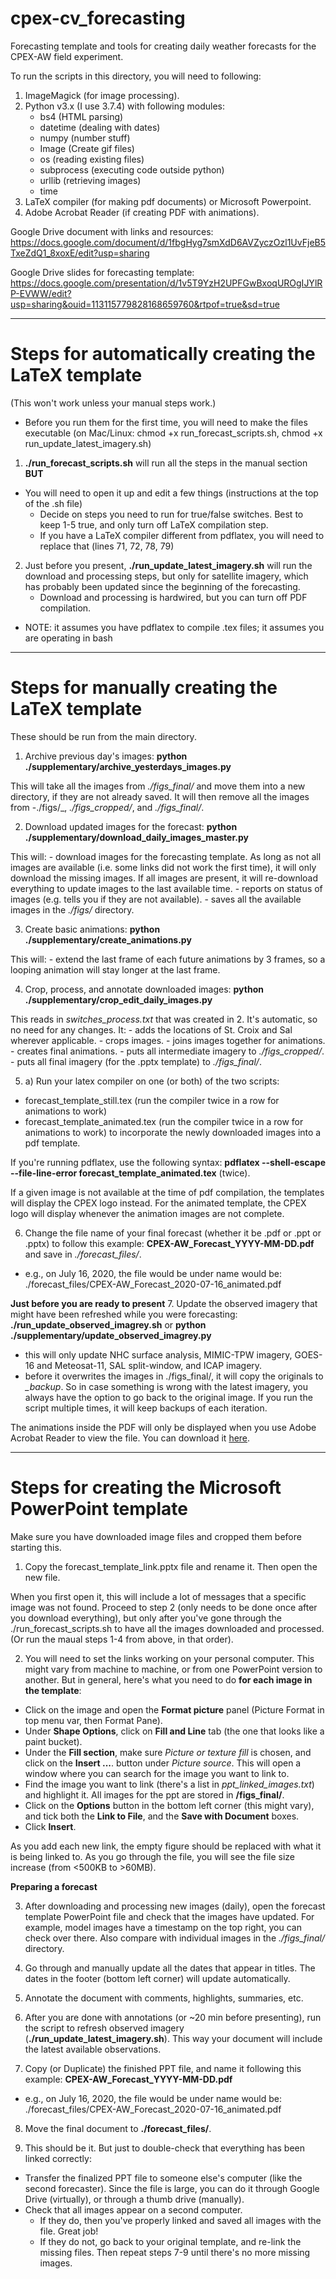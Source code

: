 # cpex-cv_forecasting

Forecasting template and tools for creating daily weather forecasts for the CPEX-AW field experiment. 

To run the scripts in this directory, you will need to following:

1. ImageMagick (for image processing).
2. Python v3.x (I use 3.7.4) with following modules:
    - bs4 (HTML parsing)
    - datetime (dealing with dates)
    - numpy (number stuff)
    - Image (Create gif files)
    - os (reading existing files)
    - subprocess (executing code outside python)
    - urllib (retrieving images)
    - time
3. LaTeX compiler (for making pdf documents) or Microsoft Powerpoint.
4. Adobe Acrobat Reader (if creating PDF with animations).


Google Drive document with links and resources: https://docs.google.com/document/d/1fbgHyg7smXdD6AVZyczOzl1UvFjeB5TxeZdQ1_8xoxE/edit?usp=sharing

Google Drive slides for forecasting template: https://docs.google.com/presentation/d/1v5T9YzH2UPFGwBxoqUROgIJYlRP-EVWW/edit?usp=sharing&ouid=113115779828168659760&rtpof=true&sd=true


-------------------------------------------
# Steps for automatically creating the LaTeX template

(This won't work unless your manual steps work.)
 - Before you run them for the first time, you will need to make the files executable (on Mac/Linux: chmod +x run_forecast_scripts.sh, chmod +x run_update_latest_imagery.sh)

1. **./run_forecast_scripts.sh** will run all the steps in the manual section **BUT**

 - You will need to open it up and edit a few things (instructions at the top of the .sh file)
    - Decide on steps you need to run for true/false switches. Best to keep 1-5 true, and only turn off LaTeX compilation step.
    - If you have a LaTeX compiler different from pdflatex, you will need to replace that (lines 71, 72, 78, 79)

2. Just before you present, **./run_update_latest_imagery.sh** will run the download and processing steps, but only for satellite imagery, which has probably been updated since the beginning of the forecasting. 
    - Download and processing is hardwired, but you can turn off PDF compilation.

 - NOTE: it assumes you have pdflatex to compile .tex files;
         it assumes you are operating in bash

-------------------------------------------
# Steps for manually creating the LaTeX template

These should be run from the main directory.

1. Archive previous day's images: **python ./supplementary/archive_yesterdays_images.py** 

This will take all the images from _./figs_final/_ and move them into a new directory, if they are not already saved. 
It will then remove all the images from -./figs/_, _./figs_cropped/_, and _./figs_final/_.

2. Download updated images for the forecast: **python ./supplementary/download_daily_images_master.py**

This will:
    - download images for the forecasting template. As long as not all images are available (i.e. some links did not work the first time), it will only download the missing images. If all images are present, it will re-download everything to update images to the last available time.
    - reports on status of images (e.g. tells you if they are not available).
    - saves all the available images in the _./figs/_ directory.

3. Create basic animations: **python ./supplementary/create_animations.py**

This will:
    - extend the last frame of each future animations by 3 frames, so a looping animation will stay longer at the last frame.

4. Crop, process, and annotate downloaded images: **python ./supplementary/crop_edit_daily_images.py**

This reads in _switches_process.txt_ that was created in 2. It's automatic, so no need for any changes. It:
    - adds the locations of St. Croix and Sal wherever applicable. 
    - crops images.
    - joins images together for animations.
    - creates final animations.
    - puts all intermediate imagery to _./figs_cropped/_.
    - puts all final imagery (for the .pptx template) to _./figs_final/_.

5. a) Run your latex compiler on one (or both) of the two scripts:
- forecast_template_still.tex  (run the compiler twice in a row for animations to work)
- forecast_template_animated.tex  (run the compiler twice in a row for animations to work)
to incorporate the newly downloaded images into a pdf template.

If you're running pdflatex, use the following syntax: **pdflatex --shell-escape --file-line-error forecast_template_animated.tex** (twice).

If a given image is not available at the time of pdf compilation, the templates will display the CPEX logo instead. For the animated template, the CPEX logo will display whenever the animation images are not complete.

6. Change the file name of your final forecast (whether it be .pdf or .ppt or .pptx) to follow this example: **CPEX-AW_Forecast_YYYY-MM-DD.pdf** and save in _./forecast_files/_. 
- e.g., on July 16, 2020, the file would be under name would be: ./forecast_files/CPEX-AW_Forecast_2020-07-16_animated.pdf

**Just before you are ready to present**
7. Update the observed imagery that might have been refreshed while you were forecasting: **./run_update_observed_imagrey.sh** or **python ./supplementary/update_observed_imagrey.py**
- this will only update NHC surface analysis, MIMIC-TPW imagery, GOES-16 and Meteosat-11, SAL split-window, and ICAP imagery.
- before it overwrites the images in ./figs_final/, it will copy the originals to *_backup*. So in case something is wrong with the latest imagery, you always have the option to go back to the original image. If you run the script multiple times, it will keep backups of each iteration.


The animations inside the PDF will only be displayed when you use Adobe Acrobat Reader to view the file. 
You can download it [here](https://get.adobe.com/reader/otherversions/).

-------------------------------------------
# Steps for creating the Microsoft PowerPoint template
Make sure you have downloaded image files and cropped them before starting this.

1. Copy the forecast_template_link.pptx file and rename it. Then open the new file. 

When you first open it, this will include a lot of messages that a specific image was not found. Proceed to step 2 (only needs to be done once after you download everything), but only after you've gone through the ./run_forecast_scripts.sh to have all the images downloaded and processed. (Or run the maual steps 1-4 from above, in that order).

2. You will need to set the links working on your personal computer. This might vary from machine to machine, or from one PowerPoint version to another. But in general, here's what you need to do **for each image in the template**:
- Click on the image and open the **Format picture** panel (Picture Format in top menu var, then Format Pane).
- Under **Shape Options**, click on **Fill and Line** tab (the one that looks like a paint bucket).
- Under the **Fill section**, make sure *Picture or texture fill* is chosen, and click on the **Insert ...**. button under *Picture source*. This will open a window where you can search for the image you want to link to. 
- Find the image you want to link (there's a list in _ppt_linked_images.txt_) and highlight it. All images for the ppt are stored in **/figs_final/**.
- Click on the **Options** button in the bottom left corner (this might vary), and tick both the **Link to File**, and the **Save with Document** boxes. 
- Click **Insert**.

As you add each new link, the empty figure should be replaced with what it is being linked to. As you go through the file, you will see the file size increase (from <500KB to >60MB).

**Preparing a forecast**

3. After downloading and processing new images (daily), open the forecast template PowerPoint file and check that the images have updated. For example, model images have a timestamp on the top right, you can check over there. Also compare with individual images in the _./figs_final/_ directory.

4. Go through and manually update all the dates that appear in titles. The dates in the footer (bottom left corner) will update automatically. 

5. Annotate the document with comments, highlights, summaries, etc.

6. After you are done with annotations (or ~20 min before presenting), run the script to refresh observed imagery (**./run_update_latest_imagery.sh**). This way your document will include the latest available observations.

7. Copy (or Duplicate) the finished PPT file, and name it following this example: **CPEX-AW_Forecast_YYYY-MM-DD.pdf**
- e.g., on July 16, 2020, the file would be under name would be: ./forecast_files/CPEX-AW_Forecast_2020-07-16_animated.pdf

8. Move the final document to **./forecast_files/**.

9. This should be it. But just to double-check that everything has been linked correctly:
- Transfer the finalized PPT file to someone else's computer (like the second forecaster). Since the file is large, you can do it through Google Drive (virtually), or through a thumb drive (manually). 
- Check that all images appear on a second computer. 
    - If they do, then you've properly linked and saved all images with the file. Great job!
    - If they do not, go back to your original template, and re-link the missing files. Then repeat steps 7-9 until there's no more missing images.









